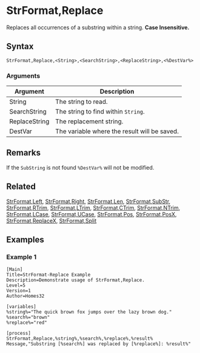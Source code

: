 # StrFormat,Replace

Replaces all occurrences of a substring within a string. **Case Insensitive.**

## Syntax

```pebakery
StrFormat,Replace,<String>,<SearchString>,<ReplaceString>,<%DestVar%>
```

### Arguments

| Argument | Description |
| --- | --- |
| String | The string to read. |
| SearchString | The string to find within `String`. |
| ReplaceString | The replacement string. |
| DestVar | The variable where the result will be saved. |

## Remarks

If the `SubString` is not found `%DestVar%` will not be modified.

## Related

[StrFormat,Left](./Left.md), [StrFormat,Right](./Right.md), [StrFormat,Len](./Len.md), [StrFormat,SubStr](./SubStr.md), [StrFormat,RTrim](./RTrim.md), [StrFormat,LTrim](./LTrim.md), [StrFormat,CTrim](./CTrim.md), [StrFormat,NTrim](./NTrim.md), [StrFormat,LCase](./LCase.md), [StrFormat,UCase](./UCase.md), [StrFormat,Pos](./Pos.md), [StrFormat,PosX](./PosX.md), [StrFormat,ReplaceX](./ReplaceX.md), [StrFormat,Split](./Split)

## Examples

### Example 1

```pebakery
[Main]
Title=StrFormat-Replace Example
Description=Demonstrate usage of StrFormat,Replace.
Level=5
Version=1
Author=Homes32

[variables]
%string%="The quick brown fox jumps over the lazy brown dog."
%search%="brown"
%replace%="red"

[process]
StrFormat,Replace,%string%,%search%,%replace%,%result%
Message,"Substring [%search%] was replaced by [%replace%]: %result%"
```